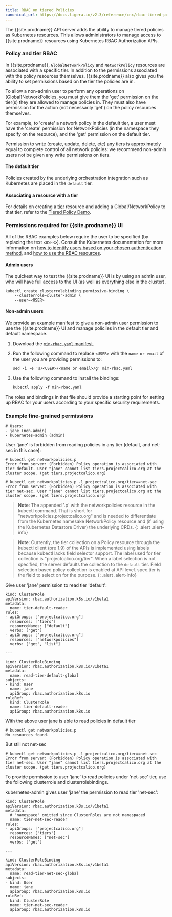 ```yaml
---
title: RBAC on tiered Policies
canonical_url: https://docs.tigera.io/v2.3/reference/cnx/rbac-tiered-policies
---
```


The {{site.prodname}} API server adds the ability to manage tiered
policies as Kubernetes resources. This allows administrators to manage
access to {{site.prodname}} resources using Kubernetes RBAC
Authorization APIs.

### Policy and tier RBAC

In {{site.prodname}}, `GlobalNetworkPolicy` and `NetworkPolicy` resources
are associated with a specific tier. In addition to the permissions associated
with the policy resources themselves, {{site.prodname}} also gives you the
ability to set permissions based on the tier the policies are in.

To allow a non-admin user to perform any operations on [Global]NetworkPolicies,
you must give them the 'get' permission on the tier(s) they are allowed to
manage policies in.  They must also have permission for the action
(not necessarily 'get') on the policy resources themselves.

For example, to 'create' a network policy in the default tier, a user must have
the 'create' permission for NetworkPolicies (in the namespace they specify on
the resource), and the 'get' permission on the default tier.

Permission to write (create, update, delete, etc) any tiers is approximately
equal to complete control of all network policies: we recommend non-admin users
not be given any write permissions on tiers.

#### The default tier

Policies created by the underlying orchestration integration such as Kubernetes
are placed in the `default` tier.

#### Associating a resource with a tier

For details on creating a [tier]({{site.baseurl}}/{{page.version}}/reference/calicoctl/resources/tier)
resource and adding a Global/NetworkPolicy to that tier, refer to the
[Tiered Policy Demo]({{site.baseurl}}/{{page.version}}/getting-started/cnx/tiered-policy-cnx/).

### Permissions required for {{site.prodname}} UI

All of the RBAC examples below require the user to be specified (by replacing the
text `<USER>`).  Consult the Kubernetes documentation for more information on
[how to identify users based on your chosen authentication method](https://kubernetes.io/docs/admin/authentication/),
and [how to use the RBAC resources](https://kubernetes.io/docs/admin/authorization/rbac/).

#### Admin users

The quickest way to test the {{site.prodname}} UI is by using an admin user, who
will have full access to the UI (as well as everything else in the cluster).

```
kubectl create clusterrolebinding permissive-binding \
    --clusterrole=cluster-admin \
    --user=<USER>
```

#### Non-admin users

We provide an example manifest to give a non-admin user permission to use the
{{site.prodname}} UI and manage policiies in the default tier and default
namespace.

1. Download the [`min-rbac.yaml` manifest]({{site.baseurl}}/{{page.version}}/getting-started/kubernetes/installation/hosted/cnx/demo-manifests/min-rbac.yaml).

1. Run the following command to replace `<USER>` with the `name or email` of
   the user you are providing permissions to:

   ```
   sed -i -e 's/<USER>/<name or email>/g' min-rbac.yaml
   ```

1. Use the following command to install the bindings:

   ```
   kubectl apply -f min-rbac.yaml
   ```

The roles and bindings in that file should provide a starting point for setting
up RBAC for your users according to your specific security requirements.

### Example fine-grained permissions

```
# Users:
- jane (non-admin)
- kubernetes-admin (admin)
```

User 'jane' is forbidden from reading policies in any tier (default, and
net-sec in this case):

```
# kubectl get networkpolicies.p
Error from server: (Forbidden) Policy operation is associated with tier default. User "jane" cannot list tiers.projectcalico.org at the cluster scope. (get tiers.projectcalico.org)

# kubectl get networkpolicies.p -l projectcalico.org/tier==net-sec
Error from server: (Forbidden) Policy operation is associated with tier net-sec. User "jane" cannot list tiers.projectcalico.org at the cluster scope. (get tiers.projectcalico.org)
```

> **Note**: The appended '.p' with the networkpolicies resource in the kubectl
  command. That is short for "networkpolicies.projectcalico.org" and is needed
  to differentiate from the Kubernetes namesake NetworkPolicy resource and
  (if using the Kubernetes Datastore Driver) the underlying CRDs.
{: .alert .alert-info}

> **Note**: Currently, the tier collection on a Policy resource through the
  kubectl client (pre 1.9) of the APIs is implemented using labels because
  kubectl lacks field selector support. The label used for tier collection
  is "projectcalico.org/tier". When a label selection is not specified, the
  server defaults the collection to the `default` tier. Field selection based
  policy collection is enabled at API level. spec.tier is the field to select
  on for the purpose.
{: .alert .alert-info}

Give user 'jane' permission to read tier 'default':

```
kind: ClusterRole
apiVersion: rbac.authorization.k8s.io/v1beta1
metadata:
  name: tier-default-reader
rules:
- apiGroups: ["projectcalico.org"]
  resources: ["tiers"]
  resourceNames: ["default"]
  verbs: ["get"]
- apiGroups: ["projectcalico.org"]
  resources: ["networkpolicies"]
  verbs: ["get", "list"]

---

kind: ClusterRoleBinding
apiVersion: rbac.authorization.k8s.io/v1beta1
metadata:
  name: read-tier-default-global
subjects:
- kind: User
  name: jane
  apiGroup: rbac.authorization.k8s.io
roleRef:
  kind: ClusterRole
  name: tier-default-reader
  apiGroup: rbac.authorization.k8s.io
```

With the above user jane is able to read policies in default tier
```
# kubectl get networkpolicies.p
No resources found.
```
But still not net-sec
```
# kubectl get networkpolicies.p -l projectcalico.org/tier==net-sec
Error from server: (Forbidden) Policy operation is associated with tier net-sec. User "jane" cannot list tiers.projectcalico.org at the cluster scope. (get tiers.projectcalico.org)
```

To provide permission to user 'jane' to read policies under 'net-sec' tier,
use the following clusterrole and clusterrolebindings.

kubernetes-admin gives user 'jane' the permission to read tier 'net-sec':
```
kind: ClusterRole
apiVersion: rbac.authorization.k8s.io/v1beta1
metadata:
  # "namespace" omitted since ClusterRoles are not namespaced
  name: tier-net-sec-reader
rules:
- apiGroups: ["projectcalico.org"]
  resources: ["tiers"]
  resourceNames: ["net-sec"]
  verbs: ["get"]

---

kind: ClusterRoleBinding
apiVersion: rbac.authorization.k8s.io/v1beta1
metadata:
  name: read-tier-net-sec-global
subjects:
- kind: User
  name: jane
  apiGroup: rbac.authorization.k8s.io
roleRef:
  kind: ClusterRole
  name: tier-net-sec-reader
  apiGroup: rbac.authorization.k8s.io
```
